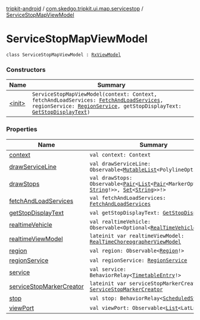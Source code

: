[tripkit-android](../../index.md) / [com.skedgo.tripkit.ui.map.servicestop](../index.md) / [ServiceStopMapViewModel](./index.md)

# ServiceStopMapViewModel

`class ServiceStopMapViewModel : `[`RxViewModel`](../../com.skedgo.tripkit.ui.core/-rx-view-model/index.md)

### Constructors

| Name | Summary |
|---|---|
| [&lt;init&gt;](-init-.md) | `ServiceStopMapViewModel(context: Context, fetchAndLoadServices: `[`FetchAndLoadServices`](../../com.skedgo.tripkit.ui.servicedetail/-fetch-and-load-services/index.md)`, regionService: `[`RegionService`](../../com.skedgo.tripkit.data.regions/-region-service/index.md)`, getStopDisplayText: `[`GetStopDisplayText`](../../com.skedgo.tripkit.ui.servicedetail/-get-stop-display-text/index.md)`)` |

### Properties

| Name | Summary |
|---|---|
| [context](context.md) | `val context: Context` |
| [drawServiceLine](draw-service-line.md) | `val drawServiceLine: Observable<`[`MutableList`](https://kotlinlang.org/api/latest/jvm/stdlib/kotlin.collections/-mutable-list/index.html)`<PolylineOptions!>!>` |
| [drawStops](draw-stops.md) | `val drawStops: Observable<`[`Pair`](https://kotlinlang.org/api/latest/jvm/stdlib/kotlin/-pair/index.html)`<`[`List`](https://kotlinlang.org/api/latest/jvm/stdlib/kotlin.collections/-list/index.html)`<`[`Pair`](https://kotlinlang.org/api/latest/jvm/stdlib/kotlin/-pair/index.html)`<MarkerOptions, `[`String`](https://kotlinlang.org/api/latest/jvm/stdlib/kotlin/-string/index.html)`!>>, `[`Set`](https://kotlinlang.org/api/latest/jvm/stdlib/kotlin.collections/-set/index.html)`<`[`String`](https://kotlinlang.org/api/latest/jvm/stdlib/kotlin/-string/index.html)`>>!>` |
| [fetchAndLoadServices](fetch-and-load-services.md) | `val fetchAndLoadServices: `[`FetchAndLoadServices`](../../com.skedgo.tripkit.ui.servicedetail/-fetch-and-load-services/index.md) |
| [getStopDisplayText](get-stop-display-text.md) | `val getStopDisplayText: `[`GetStopDisplayText`](../../com.skedgo.tripkit.ui.servicedetail/-get-stop-display-text/index.md) |
| [realtimeVehicle](realtime-vehicle.md) | `val realtimeVehicle: Observable<Optional<`[`RealTimeVehicle`](../../skedgo.tripkit.routing/-real-time-vehicle/index.md)`>!>` |
| [realtimeViewModel](realtime-view-model.md) | `lateinit var realtimeViewModel: `[`RealTimeChoreographerViewModel`](../../com.skedgo.tripkit.ui.realtime/-real-time-choreographer-view-model/index.md) |
| [region](region.md) | `val region: Observable<`[`Region`](../../com.skedgo.android.common.model/-region/index.md)`!>` |
| [regionService](region-service.md) | `val regionService: `[`RegionService`](../../com.skedgo.tripkit.data.regions/-region-service/index.md) |
| [service](service.md) | `val service: BehaviorRelay<`[`TimetableEntry`](../../com.skedgo.tripkit.ui.model/-timetable-entry/index.md)`!>` |
| [serviceStopMarkerCreator](service-stop-marker-creator.md) | `lateinit var serviceStopMarkerCreator: `[`ServiceStopMarkerCreator`](../-service-stop-marker-creator/index.md) |
| [stop](stop.md) | `val stop: BehaviorRelay<`[`ScheduledStop`](../../com.skedgo.android.common.model/-scheduled-stop/index.md)`!>` |
| [viewPort](view-port.md) | `val viewPort: Observable<`[`List`](https://kotlinlang.org/api/latest/jvm/stdlib/kotlin.collections/-list/index.html)`<LatLng>!>` |

